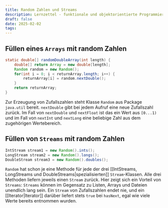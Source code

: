 ```yaml
---
title: Random Zahlen und Streams
description: Lernzettel - funktionale und objektorientierte Programmierung
draft: false
date: 2025-02-02
tags:
---
```

## Füllen eines `Arrays` mit random Zahlen
```java
static double[] randomDoubleArray(int length) {
	double[] return Array = new double[length];
	Random random = new Random();
	for(int i = 0; i < returnArray.length; i++) {
		returnArray[i] = random.nextDouble();
	}
	return returnArray;
}
```
Zur Erzeugung von Zufallszahlen steht Klasse `Random` aus Package `java.util` bereit. `nextDouble` gibt bei jedem Aufruf eine neue Zufallszahl zurück. Im Fall von `nextDouble` und `nextFloat` ist das ein Wert aus `[0...1)` und im Fall von `nextInt` und `nextLong` eine beliebige Zahl aus dem zugehörigen Wertebereich.
## Füllen von `Streams` mit random Zahlen
```java
IntStream stream1 = new Random().ints();
LongStream stream2 = new Random().longs();
DoubleStream stream3 = new Random().doubles();
```
`Random` hat schon je eine Methode für jede der drei [[IntStreams, LongStreams und DoubleStreams|spezialisierten]] `Stream`-Klassen. Alle drei Methoden liefern jeweils einen `Stream` zurück. Hier zeigt sich ein Vorteil von `Streams`: `Streams` können im Gegensatz zu Listen, Arrays und Dateien unendlich lang sein. Ein `Stream` von Zufallszahlen endet nie, und ein [[Iterator|Iterator]] darüber liefert stets `true` bei `hasNext`, egal wie viele Werte bereits entnommen wurden.